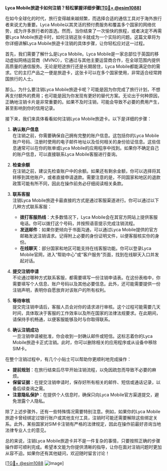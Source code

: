 **Lyca Mobile旅遊卡如何注销？轻松掌握详细步骤[[TG💪+ @esim1088](https://t.me/s/esim1088)]**

在如今全球化的时代，旅行变得越来越频繁，而选择合适的通信工具对于海外旅行者来说尤为重要。Lyca Mobile以其灵活的预付费服务和覆盖多个国家的网络优势，成为许多旅行者的首选。然而，当你结束了一次愉快的旅程，或者决定不再需要Lyca Mobile旅遊卡时，如何注销这张卡就成为一个实际的问题。这篇文章将为你详细讲解Lyca Mobile旅遊卡注销的具体步骤，让你轻松应对这一过程。

首先，我们需要了解什么是Lyca Mobile。Lyca Mobile是一家总部位于英国的移动虚拟网络运营商（MVNO），它通过与其他主要运营商合作，在全球范围内提供高质量的通信服务。无论是短途旅行还是长期居住，Lyca Mobile都能满足你的需求。它的主打产品之一便是旅遊卡，这张卡可以在多个国家使用，非常适合经常跨国旅行的人士。

那么，为什么要注销Lyca Mobile旅遊卡呢？可能是因为你完成了旅行计划，不想再支付额外的费用；也可能是因为你发现有更好的替代方案。无论出于何种原因，正确地注销卡片是非常重要的。如果不及时注销，可能会导致不必要的费用产生，甚至影响到你的信用记录。

接下来，我们来具体看看如何注销Lyca Mobile旅遊卡。以下是详细的步骤：

1. **确认账户信息**  
   在注销之前，你需要确保自己拥有完整的账户信息。这包括你的Lyca Mobile账户号码、注册时使用的电子邮件地址以及任何相关的身份验证信息。这些信息通常可以在你的账单或Lyca Mobile的应用程序中找到。如果你不确定自己的账户信息，可以直接联系Lyca Mobile客服进行查询。

2. **检查余额**  
   在注销之前，建议先检查账户中的余额。如果还有剩余金额，你可以选择将其转移到其他账户，或者直接申请退款。需要注意的是，不同国家和地区的退款政策可能有所不同，因此在操作前务必仔细阅读相关条款。

3. **联系客服**  
   注销Lyca Mobile旅遊卡最直接的方式是通过客服渠道进行。你可以通过以下几种方式联系客服：
   - **拨打客服热线**：大多数情况下，Lyca Mobile会在其官方网站上提供客服电话。你可以拨打这个号码，并按照语音提示完成注销流程。
   - **发送邮件**：如果你更倾向于书面沟通，可以通过Lyca Mobile提供的官方邮箱发送注销请求。记得附上必要的身份证明文件，以便客服核实你的身份。
   - **在线聊天**：部分国家和地区可能支持在线客服功能。你可以登录Lyca Mobile官网，进入“帮助中心”或“客户服务”页面，找到在线聊天入口并发起对话。

4. **提交注销申请**  
   不论通过哪种方式联系客服，都需要填写一份注销申请表。在这份表格中，你需要填写个人信息、账户号码以及其他必要信息。此外，还可能需要提供一份注销声明，表明你自愿放弃对该账户的所有权利。

5. **等待审核**  
   提交完注销申请后，客服人员会对你的请求进行审核。这个过程可能需要几天时间，具体取决于客服的工作效率以及所在国家的法律法规要求。在此期间，请保持手机畅通，以便客服能够及时与你取得联系。

6. **确认注销成功**  
   一旦注销申请被批准，你会收到一封确认邮件或短信。这标志着你的Lyca Mobile旅遊卡正式注销。此时，你可以删除相关的应用程序或从设备中移除SIM卡。

在整个注销过程中，有几个小贴士可以帮助你更顺利地完成操作：
- **提前规划**：在旅行结束后尽早开始注销流程，以免因疏忽而导致不必要的麻烦。
- **保留证据**：在提交注销申请时，保存好所有相关的邮件、短信或通话记录，以备后续查询之需。
- **注意隐私保护**：在提供个人信息时，确保只向Lyca Mobile官方渠道提交，避免泄露个人隐私。

除了上述步骤外，还有一些特殊情况需要特别注意。例如，如果你的Lyca Mobile旅遊卡曾经绑定过银行账户或其他支付工具，注销时可能还需要解除这些绑定关系。此外，某些国家对SIM卡注销有严格的法律规定，因此在操作前最好咨询当地法律专业人士的意见。

总的来说，注销Lyca Mobile旅遊卡并不是一件复杂的事情，只要按照正确的步骤操作即可顺利完成。希望本文能为你提供清晰的指导，让你在面对注销问题时更加从容不迫。如果你还有其他疑问，欢迎随时留言讨论！

[[TG💪+ @esim1088](https://t.me/s/esim1088) ![Image](https://i.postimg.cc/4NQfJmqS/Snipaste-2025-05-13-00-14-12.png)]